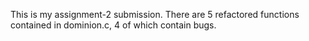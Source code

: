 This is my assignment-2 submission. There are 5 refactored functions contained in dominion.c, 4 of which contain bugs. 

